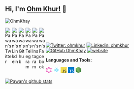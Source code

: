## Hi, I'm [Ohm Khur!](https://ohmkhur.com) 👋

<p align="left"> <img src="https://komarev.com/ghpvc/?username=OhmKhay&label=Views&color=blue&style=plastic" alt="OhmKhay" /> </p>

<a href="https://twitter.com/ohmkhur">
  <img align="left" alt="Pawan's Twitter" width="22px" src="https://cdn.jsdelivr.net/npm/simple-icons@v3/icons/twitter.svg" />
</a>
<a href="https://linkedin.com/in/ohm-khur">
  <img align="left" alt="Pawan's Linkdein" width="22px" src="https://cdn.jsdelivr.net/npm/simple-icons@v3/icons/linkedin.svg" />
</a>
<a href="https://github.com/OhmKhay">
  <img align="left" alt="Pawan's Github" width="22px" src="https://cdn.jsdelivr.net/npm/simple-icons@v3/icons/github.svg" />
</a>
<a href="https://t.me/imthepk">
  <img align="left" alt="Pawan's Telegram" width="22px" src="https://cdn.jsdelivr.net/npm/simple-icons@v3/icons/telegram.svg" />
</a>
<a href="https://instagram.com/codepur_ka_superhero/">
  <img align="left" alt="Pawan's Instagram" width="22px" src="https://cdn.jsdelivr.net/npm/simple-icons@v3/icons/instagram.svg" />
</a>
<a href="https://www.facebook.com/ohmkhursai/">
  <img align="left" alt="Pawan's Facebook" width="22px" src="https://cdn.jsdelivr.net/npm/simple-icons@v3/icons/facebook.svg" />
</a>


<br/>
<br/>


[![Twitter: ohmkhur](https://img.shields.io/twitter/follow/ohmkhur?style=social)](https://twitter.com/ohmkhur)
[![Linkedin: ohmkhur](https://img.shields.io/badge/-ohmkhur-blue?style=flat-square&logo=Linkedin&logoColor=white&link=https://www.linkedin.com/in/ohm-khur/)](https://www.linkedin.com/in/ohm-khur/)
[![GitHub OhmKhay](https://img.shields.io/github/followers/OhmKhay?label=follow&style=social)](https://github.com/OhmKhay)
[![website](https://img.shields.io/badge/PortfolioWebsite-ohmkhur.com-2648ff?style=flat-square&logo=google-chrome)](https://ohmkhur.com/)


**Languages and Tools:**  


<code><img height="20" src="https://raw.githubusercontent.com/github/explore/80688e429a7d4ef2fca1e82350fe8e3517d3494d/topics/graphql/graphql.png"></code>
<code><img height="20" src="https://raw.githubusercontent.com/github/explore/80688e429a7d4ef2fca1e82350fe8e3517d3494d/topics/react/react.png"></code>
<code><img height="20" src="https://raw.githubusercontent.com/github/explore/80688e429a7d4ef2fca1e82350fe8e3517d3494d/topics/javascript/javascript.png"></code>
<code><img height="20" src="https://raw.githubusercontent.com/github/explore/80688e429a7d4ef2fca1e82350fe8e3517d3494d/topics/typescript/typescript.png"></code>
<code><img height="20" src="https://raw.githubusercontent.com/github/explore/80688e429a7d4ef2fca1e82350fe8e3517d3494d/topics/nodejs/nodejs.png"></code>    

<!-- <a href="https://github.com/OhmKhay">
  <img align="center" src="https://github-readme-stats.vercel.app/api/top-langs/?username=OhmKhay&theme=light&hide_langs_below=1" />
</a> -->
<a href="https://github.com/OhmKhay">
 <img align="center" src="https://github-readme-stats.vercel.app/api?username=OhmKhay&show_icons=true&theme=light&line_height=27" alt="Pawan's github stats"/>
</a>


